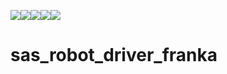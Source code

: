 ![](https://img.shields.io/github/license/juanjqo/sas_robot_driver_franka)![](https://img.shields.io/github/contributors/juanjqo/sas_robot_driver_franka)![](https://img.shields.io/github/last-commit/juanjqo/sas_robot_driver_franka)![](https://img.shields.io/github/last-commit/juanjqo/sas_robot_driver_franka/master)![](https://img.shields.io/badge/status-experimental-red)
# sas_robot_driver_franka

